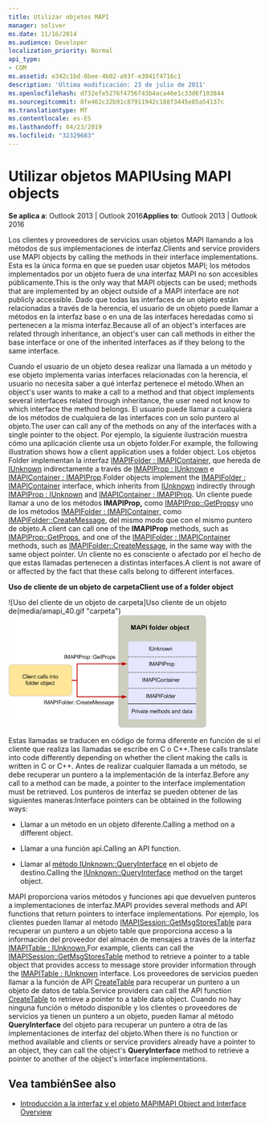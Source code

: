 ```yaml
---
title: Utilizar objetos MAPI
manager: soliver
ms.date: 11/16/2014
ms.audience: Developer
localization_priority: Normal
api_type:
- COM
ms.assetid: e342c1bd-8bee-4b02-a93f-e3941f4716c1
description: 'Última modificación: 23 de julio de 2011'
ms.openlocfilehash: d732efe5276f4756f43b4aca46e1c33d6f103844
ms.sourcegitcommit: 8fe462c32b91c87911942c188f3445e85a54137c
ms.translationtype: MT
ms.contentlocale: es-ES
ms.lasthandoff: 04/23/2019
ms.locfileid: "32329683"
---
```

# <a name="using-mapi-objects"></a><span data-ttu-id="aa0a6-103">Utilizar objetos MAPI</span><span class="sxs-lookup"><span data-stu-id="aa0a6-103">Using MAPI objects</span></span>

<span data-ttu-id="aa0a6-104">**Se aplica a**: Outlook 2013 | Outlook 2016</span><span class="sxs-lookup"><span data-stu-id="aa0a6-104">**Applies to**: Outlook 2013 | Outlook 2016</span></span> 
  
<span data-ttu-id="aa0a6-105">Los clientes y proveedores de servicios usan objetos MAPI llamando a los métodos de sus implementaciones de interfaz.</span><span class="sxs-lookup"><span data-stu-id="aa0a6-105">Clients and service providers use MAPI objects by calling the methods in their interface implementations.</span></span> <span data-ttu-id="aa0a6-106">Esta es la única forma en que se pueden usar objetos MAPI; los métodos implementados por un objeto fuera de una interfaz MAPI no son accesibles públicamente.</span><span class="sxs-lookup"><span data-stu-id="aa0a6-106">This is the only way that MAPI objects can be used; methods that are implemented by an object outside of a MAPI interface are not publicly accessible.</span></span> <span data-ttu-id="aa0a6-107">Dado que todas las interfaces de un objeto están relacionadas a través de la herencia, el usuario de un objeto puede llamar a métodos en la interfaz base o en una de las interfaces heredadas como si pertenecen a la misma interfaz.</span><span class="sxs-lookup"><span data-stu-id="aa0a6-107">Because all of an object's interfaces are related through inheritance, an object's user can call methods in either the base interface or one of the inherited interfaces as if they belong to the same interface.</span></span> 
  
<span data-ttu-id="aa0a6-108">Cuando el usuario de un objeto desea realizar una llamada a un método y ese objeto implementa varias interfaces relacionadas con la herencia, el usuario no necesita saber a qué interfaz pertenece el método.</span><span class="sxs-lookup"><span data-stu-id="aa0a6-108">When an object's user wants to make a call to a method and that object implements several interfaces related through inheritance, the user need not know to which interface the method belongs.</span></span> <span data-ttu-id="aa0a6-109">El usuario puede llamar a cualquiera de los métodos de cualquiera de las interfaces con un solo puntero al objeto.</span><span class="sxs-lookup"><span data-stu-id="aa0a6-109">The user can call any of the methods on any of the interfaces with a single pointer to the object.</span></span> <span data-ttu-id="aa0a6-110">Por ejemplo, la siguiente ilustración muestra cómo una aplicación cliente usa un objeto folder.</span><span class="sxs-lookup"><span data-stu-id="aa0a6-110">For example, the following illustration shows how a client application uses a folder object.</span></span> <span data-ttu-id="aa0a6-111">Los objetos Folder implementan la interfaz [IMAPIFolder : IMAPIContainer,](imapifolderimapicontainer.md) que hereda de [IUnknown](https://msdn.microsoft.com/library/33f1d79a-33fc-4ce5-a372-e08bda378332%28Office.15%29.aspx) indirectamente a través de [IMAPIProp : IUnknown](imapipropiunknown.md) e [IMAPIContainer : IMAPIProp](imapicontainerimapiprop.md).</span><span class="sxs-lookup"><span data-stu-id="aa0a6-111">Folder objects implement the [IMAPIFolder : IMAPIContainer](imapifolderimapicontainer.md) interface, which inherits from [IUnknown](https://msdn.microsoft.com/library/33f1d79a-33fc-4ce5-a372-e08bda378332%28Office.15%29.aspx) indirectly through [IMAPIProp : IUnknown](imapipropiunknown.md) and [IMAPIContainer : IMAPIProp](imapicontainerimapiprop.md).</span></span> <span data-ttu-id="aa0a6-112">Un cliente puede llamar a uno de los métodos **IMAPIProp,** como [IMAPIProp::GetProps](imapiprop-getprops.md)y uno de los métodos [IMAPIFolder : IMAPIContainer,](imapifolderimapicontainer.md) como [IMAPIFolder::CreateMessage](imapifolder-createmessage.md), del mismo modo que con el mismo puntero de objeto.</span><span class="sxs-lookup"><span data-stu-id="aa0a6-112">A client can call one of the **IMAPIProp** methods, such as [IMAPIProp::GetProps](imapiprop-getprops.md), and one of the [IMAPIFolder : IMAPIContainer](imapifolderimapicontainer.md) methods, such as [IMAPIFolder::CreateMessage](imapifolder-createmessage.md), in the same way with the same object pointer.</span></span> <span data-ttu-id="aa0a6-113">Un cliente no es consciente o afectado por el hecho de que estas llamadas pertenecen a distintas interfaces.</span><span class="sxs-lookup"><span data-stu-id="aa0a6-113">A client is not aware of or affected by the fact that these calls belong to different interfaces.</span></span>
  
<span data-ttu-id="aa0a6-114">**Uso de cliente de un objeto de carpeta**</span><span class="sxs-lookup"><span data-stu-id="aa0a6-114">**Client use of a folder object**</span></span>
  
<span data-ttu-id="aa0a6-115">![Uso del cliente de un objeto de carpeta]Uso cliente de un objeto de(media/amapi_40.gif "carpeta")</span><span class="sxs-lookup"><span data-stu-id="aa0a6-115">![Client use of a folder object](media/amapi_40.gif "Client use of a folder object")</span></span>
  
<span data-ttu-id="aa0a6-116">Estas llamadas se traducen en código de forma diferente en función de si el cliente que realiza las llamadas se escribe en C o C++.</span><span class="sxs-lookup"><span data-stu-id="aa0a6-116">These calls translate into code differently depending on whether the client making the calls is written in C or C++.</span></span> <span data-ttu-id="aa0a6-117">Antes de realizar cualquier llamada a un método, se debe recuperar un puntero a la implementación de la interfaz.</span><span class="sxs-lookup"><span data-stu-id="aa0a6-117">Before any call to a method can be made, a pointer to the interface implementation must be retrieved.</span></span> <span data-ttu-id="aa0a6-118">Los punteros de interfaz se pueden obtener de las siguientes maneras:</span><span class="sxs-lookup"><span data-stu-id="aa0a6-118">Interface pointers can be obtained in the following ways:</span></span>
  
- <span data-ttu-id="aa0a6-119">Llamar a un método en un objeto diferente.</span><span class="sxs-lookup"><span data-stu-id="aa0a6-119">Calling a method on a different object.</span></span>
    
- <span data-ttu-id="aa0a6-120">Llamar a una función api.</span><span class="sxs-lookup"><span data-stu-id="aa0a6-120">Calling an API function.</span></span>
    
- <span data-ttu-id="aa0a6-121">Llamar al [método IUnknown::QueryInterface](https://msdn.microsoft.com/library/54d5ff80-18db-43f2-b636-f93ac053146d%28Office.15%29.aspx) en el objeto de destino.</span><span class="sxs-lookup"><span data-stu-id="aa0a6-121">Calling the [IUnknown::QueryInterface](https://msdn.microsoft.com/library/54d5ff80-18db-43f2-b636-f93ac053146d%28Office.15%29.aspx) method on the target object.</span></span> 
    
<span data-ttu-id="aa0a6-122">MAPI proporciona varios métodos y funciones api que devuelven punteros a implementaciones de interfaz.</span><span class="sxs-lookup"><span data-stu-id="aa0a6-122">MAPI provides several methods and API functions that return pointers to interface implementations.</span></span> <span data-ttu-id="aa0a6-123">Por ejemplo, los clientes pueden llamar al método [IMAPISession::GetMsgStoresTable](imapisession-getmsgstorestable.md) para recuperar un puntero a un objeto table que proporciona acceso a la información del proveedor del almacén de mensajes a través de la interfaz [IMAPITable : IUnknown.](imapitableiunknown.md)</span><span class="sxs-lookup"><span data-stu-id="aa0a6-123">For example, clients can call the [IMAPISession::GetMsgStoresTable](imapisession-getmsgstorestable.md) method to retrieve a pointer to a table object that provides access to message store provider information through the [IMAPITable : IUnknown](imapitableiunknown.md) interface.</span></span> <span data-ttu-id="aa0a6-124">Los proveedores de servicios pueden llamar a la función de API [CreateTable](createtable.md) para recuperar un puntero a un objeto de datos de tabla.</span><span class="sxs-lookup"><span data-stu-id="aa0a6-124">Service providers can call the API function [CreateTable](createtable.md) to retrieve a pointer to a table data object.</span></span> <span data-ttu-id="aa0a6-125">Cuando no hay ninguna función o método disponible y los clientes o proveedores de servicios ya tienen un puntero a un objeto, pueden llamar al método **QueryInterface** del objeto para recuperar un puntero a otra de las implementaciones de interfaz del objeto.</span><span class="sxs-lookup"><span data-stu-id="aa0a6-125">When there is no function or method available and clients or service providers already have a pointer to an object, they can call the object's **QueryInterface** method to retrieve a pointer to another of the object's interface implementations.</span></span> 
  
## <a name="see-also"></a><span data-ttu-id="aa0a6-126">Vea también</span><span class="sxs-lookup"><span data-stu-id="aa0a6-126">See also</span></span>

- [<span data-ttu-id="aa0a6-127">Introducción a la interfaz y el objeto MAPI</span><span class="sxs-lookup"><span data-stu-id="aa0a6-127">MAPI Object and Interface Overview</span></span>](mapi-object-and-interface-overview.md)

